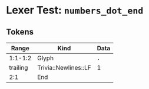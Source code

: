 # Lexer Test: `numbers_dot_end`

## Tokens
| Range          | Kind                           | Data                       |
|----------------|--------------------------------|----------------------------|
| 1:1-1:2        | Glyph                          | `.`                        |
| trailing       | Trivia::Newlines::LF           | 1                          |
| 2:1            | End                            |                            |
